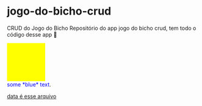 # jogo-do-bicho-crud
CRUD do Jogo do Bicho 
Repositório do app jogo do bicho crud, tem todo o código desse app :rocket:


<div style='background-color: yellow; width: 100px; height: 100px;'> </div>
<span style="color:blue">some *blue* text</span>. 


[data é esse arquivo](data.js)
